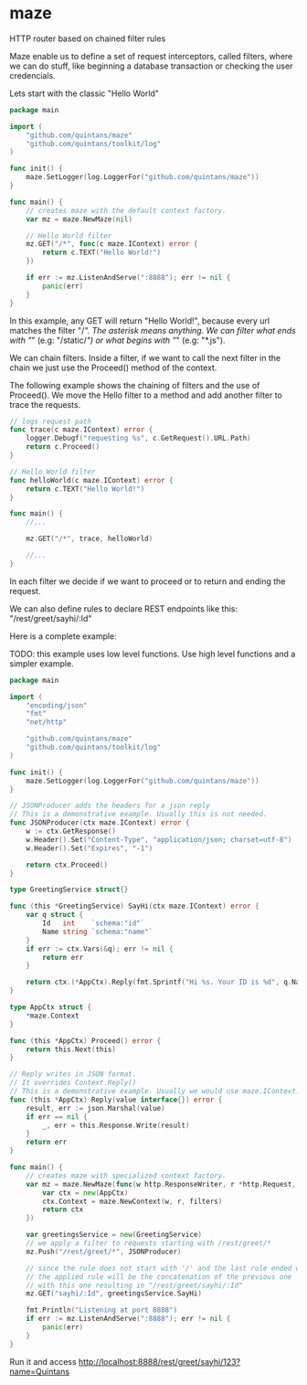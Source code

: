 # maze
HTTP router based on chained filter rules

Maze enable us to define a set of request interceptors, called filters, where we can do stuff,
like beginning a database transaction or checking the user credencials.

Lets start with the classic "Hello World"

```go
package main

import (
	"github.com/quintans/maze"
	"github.com/quintans/toolkit/log"
)

func init() {
	maze.SetLogger(log.LoggerFor("github.com/quintans/maze"))
}

func main() {
	// creates maze with the default context factory.
	var mz = maze.NewMaze(nil)

	// Hello World filter
	mz.GET("/*", func(c maze.IContext) error {
		return c.TEXT("Hello World!")
	})

	if err := mz.ListenAndServe(":8888"); err != nil {
		panic(err)
	}
}
```

In this example, any GET will return "Hello World!", because every url matches the filter "/*".
The asterisk means anything.
We can filter what ends with "*" (e.g: "/static/*") or what begins with "*" (e.g: "*.js").

We can chain filters. Inside a filter, if we want to call the next filter in the chain
we just use the Proceed() method of the context.

The following example shows the chaining of filters and the use of Proceed().
We move the Hello filter to a method and add another filter to trace the requests.

```go
// logs request path
func trace(c maze.IContext) error {
	logger.Debugf("requesting %s", c.GetRequest().URL.Path)
	return c.Proceed()
}

// Hello World filter
func helloWorld(c maze.IContext) error {
	return c.TEXT("Hello World!")
}

func main() {
	//...

	mz.GET("/*", trace, helloWorld)

	//...
}

```

In each filter we decide if we want to proceed or to return and ending the request.

We can also define rules to declare REST endpoints like this: "/rest/greet/sayhi/:Id"

Here is a complete example:

TODO: this example uses low level functions. Use high level functions and a simpler example.

```go
package main

import (
	"encoding/json"
	"fmt"
	"net/http"

	"github.com/quintans/maze"
	"github.com/quintans/toolkit/log"
)

func init() {
	maze.SetLogger(log.LoggerFor("github.com/quintans/maze"))
}

// JSONProducer adds the headers for a json reply
// This is a demonstrative example. Usually this is not needed.
func JSONProducer(ctx maze.IContext) error {
	w := ctx.GetResponse()
	w.Header().Set("Content-Type", "application/json; charset=utf-8")
	w.Header().Set("Expires", "-1")

	return ctx.Proceed()
}

type GreetingService struct{}

func (this *GreetingService) SayHi(ctx maze.IContext) error {
	var q struct {
		Id   int    `schema:"id"`
		Name string `schema:"name"`
	}
	if err := ctx.Vars(&q); err != nil {
		return err
	}

	return ctx.(*AppCtx).Reply(fmt.Sprintf("Hi %s. Your ID is %d", q.Name, q.Id))
}

type AppCtx struct {
	*maze.Context
}

func (this *AppCtx) Proceed() error {
	return this.Next(this)
}

// Reply writes in JSON format.
// It overrides Context.Reply()
// This is a demonstrative example. Usually we would use maze.IContext.JSON()
func (this *AppCtx) Reply(value interface{}) error {
	result, err := json.Marshal(value)
	if err == nil {
		_, err = this.Response.Write(result)
	}
	return err
}

func main() {
	// creates maze with specialized context factory.
	var mz = maze.NewMaze(func(w http.ResponseWriter, r *http.Request, filters []*maze.Filter) maze.IContext {
		var ctx = new(AppCtx)
		ctx.Context = maze.NewContext(w, r, filters)
		return ctx
	})

	var greetingsService = new(GreetingService)
	// we apply a filter to requests starting with /rest/greet/*
	mz.Push("/rest/greet/*", JSONProducer)

	// since the rule does not start with '/' and the last rule ended with '*'
	// the applied rule will be the concatenation of the previous one
	// with this one resulting in "/rest/greet/sayhi/:Id"
	mz.GET("sayhi/:Id", greetingsService.SayHi)

	fmt.Println("Listening at port 8888")
	if err := mz.ListenAndServe(":8888"); err != nil {
		panic(err)
	}
}
```

Run it and access [http://localhost:8888/rest/greet/sayhi/123?name=Quintans](http://localhost:8888/rest/greet/sayhi/123?name=Quintans)

